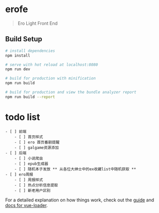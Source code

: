 # erofe

> Ero Light Front End

## Build Setup

``` bash
# install dependencies
npm install

# serve with hot reload at localhost:8080
npm run dev

# build for production with minification
npm run build

# build for production and view the bundle analyzer report
npm run build --report
```

# todo list
    - [ ] 前端
        - [ ] 首页样式
        - [ ] ero 首页番剧提醒
        - [ ] galgame资源添加
    - [ ] 后端
        - [ ] 小说爬虫
        - [ ] epub生成器
        - [ ] 随机本子发放 ** 从各位大绅士中的ex收藏list中随机获取 **
    - [ ] ero周报
        - [ ] 周报样式
        - [ ] 热点分析信息提取
        - [ ] 新老用户区别



For a detailed explanation on how things work, check out the [guide](http://vuejs-templates.github.io/webpack/) and [docs for vue-loader](http://vuejs.github.io/vue-loader).
